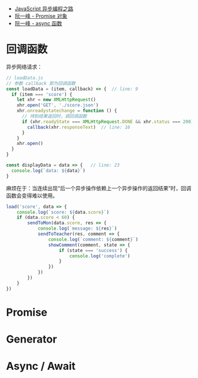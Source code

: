 - [JavaScript 异步编程之路](https://juejin.im/post/5e436233518825497312189f)
- [阮一峰 - Promise 对象](http://es6.ruanyifeng.com/#docs/promise)
- [阮一峰 - async 函数](http://es6.ruanyifeng.com/#docs/async)

# 回调函数

异步网络请求：
```javascript
// loadData.js
// 参数 callback 即为回调函数
const loadData = (item, callback) => {	// line: 9
  if (item === 'score') {
    let xhr = new XMLHttpRequest()
    xhr.open('GET', './score.json')
    xhr.onreadystatechange = function () {
      // 待到结果返回时，调回调函数
      if (xhr.readyState === XMLHttpRequest.DONE && xhr.status === 200) {
        callback(xhr.responseText)	// line: 16
      }
    }
    xhr.open()
  }
}

const displayData = data => {	// line: 23
  console.log(`data: ${data}`)
}
```

麻烦在于：当连续出现“后一个异步操作依赖上一个异步操作的返回结果”时，回调函数会变得难以使用。

```javascript
load('score', data => {
    console.log(`score: ${data.score}`)
    if (data.score < 60) {
		sendToMon(data.score, res => {
            console.log(`message: ${res}`)
            sendToTeacher(res, comment => {
                console.log(`comment: ${comment}`)
                showComment(comment, state => {
                    if (state === 'success') {
                        console.log('complete')
                    }
                })
            })
        })
    }
})
```

# Promise

# Generator

# Async / Await